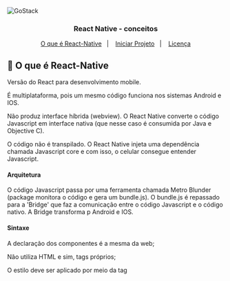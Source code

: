 <img alt="GoStack" src="https://storage.googleapis.com/golden-wind/bootcamp-gostack/header-desafios.png" />

<h3 align="center">
  React Native - conceitos
</h3>

<p align="center">
  <a href="#o-que-é">O que é React-Native</a>&nbsp;&nbsp;&nbsp;|&nbsp;&nbsp;&nbsp;
  <a href="#iniciar-projeto">Iniciar Projeto</a>&nbsp;&nbsp;&nbsp;|&nbsp;&nbsp;&nbsp;
  <a href="#memo-licença">Licença</a>
</p>

## :rocket: O que é React-Native

Versão do React para desenvolvimento mobile.

É multiplataforma, pois um mesmo código funciona nos sistemas Android e IOS.

Não produz interface híbrida (webview). O React Native converte o código Javascript em interface nativa (que nesse caso é consumida por Java e Objective C).

O código não é transpilado. O React Native injeta uma dependência chamada Javascript core e com isso, o celular consegue entender Javascript.

#### Arquitetura
O código Javascript passa por uma ferramenta chamada Metro Blunder (package monitora o código e gera um bundle.js). O bundle.js é repassado para a 'Bridge' que faz a comunicação entre o código Javascript e o código nativo. A Bridge transforma p Android e IOS.

#### Sintaxe
A declaração dos componentes é a mesma da web;

Não utiliza HTML e sim, tags próprios;

O estilo deve ser aplicado por meio da tag <style>

Dependências instaladas neste projeto:
- Node.js;
- Yarn 1;
- JDK 8;
- Libs gŕaficas 32 bits;
- KVM

Em ~/.zshrc:
home/marcelo/zshrc

export JAVA_HOME=/Android/Sdk export ANDROID_HOME=/Android/Sdk export PATH=$PATH:$ANDROID_HOME/emulator export PATH=$PATH:$ANDROID_HOME/tools export PATH=$PATH:$ANDROID_HOME/tools/bin export PATH=$PATH:$ANDROID_HOME/platform-tools

#### studio.sh
comando para abrir o Android Studio

## :iniciar: Iniciar Projeto
react-native init + nome do projeto

Executando app no Dispositivo via USB
execute o comando adb devices
Se estiver escrito device ao lado do ID do dispositivo significa que ele está pronto para executar a aplicação.

#### Executando app no Dispositivo via USB
Com o device no USB, escolher PTP
execute o comando adb devices, o retorno deve ser algo como:
List of devices attached 14ed2fcc device # Dispositivo físico

Após:

1 - Abra 2 janelas do seu terminal e navegue até a pasta do projeto; 2 - Na primeira janela execute react-native start --reset-cache ; 3 - Quando o processo acima começar vá para a outra janela e execute react-native run-android .

obs: Esta é uma forma de evitar o bug do bundler

Diferenças do ReactJS
Em Ract-Native não se usa tags HTML mas sim elementos que são exportados do pacote React-Native

view = div, footer, aside, main, section, header;

text = h1, h2, h3, p, span, strong

Os elementos do React Native:

não possuem valor semântico (significado);
não possuem estilização própria;
Todos os elementos/componentes possuem por padrão, 'display: flex'.
Para estilização usa-se o StyleSheet que é um objeto e é importado do React-Native.

A parte do CSS é criado como código Javascript. Não se cria arquivo CSS.

Não há herança de estilos. É necessário usar um estilo para cada tag.

StatusBar - para estilizar especificamente a barra de status.

#### BaseURL com axios
import axios

Para conectar o dispositivo com o localhost (API local):

IOS com Emulador: localhost

IOS físico: IP da máquina

Android com Emulador: localhost com adb devices na opção reverse

ex. adb reverse tcp:3333 tcp:3333 (nesse caso, a porta 3333 da máquina vai ser redirecionada para a porta 3333 do emulador

Android com Emulador do Android Studio: 10.0.2.2

Android com Emulador Genymotion: 10.0.3.2

Android físico: IP da máquina

IP máquina no linux

executar ip addr show no terminal

meu IP 192.168.0.12/24

Console.log
chacoalhar o dispositivo físico → debug → inspect no browser

Lista e scroll
import from react-native a ScrollView e usar como tag no lugar da view.

Com isso não é possível ter justify-content nem align-items

ou

FlatList - componente performático para listas. É melhor para listas grandes pois só mostra em tela oq está visível. A FlatList ocupa o máximo de espaço possível;

Outros
- SafeAreaView - elementos só ocupam a área visível da aplicação;
- Button - tem estilização própria de acordo com a plataforma;
- Touchable - dá p fazer estilização do zero;
- onPress - o mesmo que onClick por não ter mouse;
- EsLint & Prettier
- yarn add eslint -D

yarn eslint —init

yarn add -D eslint-plugin-react@^7.19.0 @typescript-eslint/eslint-plugin@latest eslint-config-airbnb@latest eslint-plugin-import@^2.20.1 eslint-plugin-jsx-a11y@^6.2.3 eslint-plugin-react-hooks@^2.5.0 @typescript-eslint/parser@latest

yarn add prettier eslint-config-prettier eslint-plugin-prettier -D
